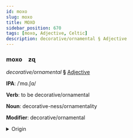 ```yaml
---
id: moxo
slug: moxo
title: MOXO
sidebar_position: 670
tags: [moxo, Adjective, Celtic]
description: decorative/ornamental § Adjective
---
```


### moxo&emsp;<span kind="abugida">ƶɋ</span>

*decorative/ornamental* **§** [Adjective](../../tags/Adjective)

**IPA**: /ˈmɑ.ʃɑ/

**Verb**: to be decorative/ornamental

**Noun**: decorative-ness/ornamentality

**Modifier**: decorative/ornamental

<details>
    <summary>Origin</summary>
    Irish maiseach /ˈmˠaʃa(h)/<br/>
    <em>Celtic Language Family</em>
</details>